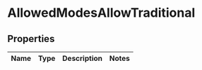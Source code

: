 # AllowedModesAllowTraditional

## Properties
Name | Type | Description | Notes
------------ | ------------- | ------------- | -------------
